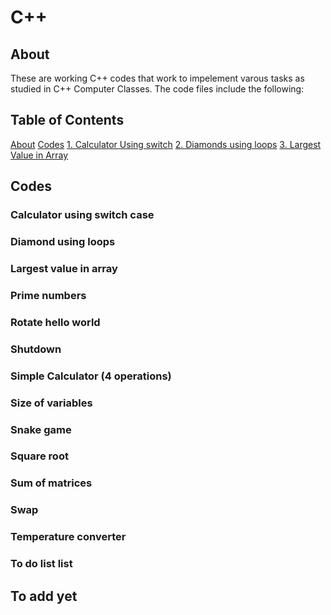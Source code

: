# C++

## About
These are working C++ codes that work to impelement varous tasks as studied in  C++ Computer Classes. 
The code files include the following:
## Table of Contents
[About](#about)
[Codes](#codes)
[1. Calculator Using switch](#calculator-using-switch-case)
[2. Diamonds using loops](#diamond-using-loops)
[3. Largest Value in Array](#largest-value-in-array)

## Codes
### Calculator using  switch case
### Diamond using loops
### Largest value in array
### Prime numbers
### Rotate hello world
### Shutdown
### Simple Calculator (4 operations)
### Size of variables
### Snake game
### Square root
### Sum of  matrices
### Swap
### Temperature converter
### To do list list
## To add yet